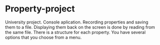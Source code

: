 # Property-project
University project. Console aplication. 
Recording properties and saving them to a file. Displaying them back on the screen is done by reading from the same file. There is a structure for each property. You have several options that you choose from a menu.
